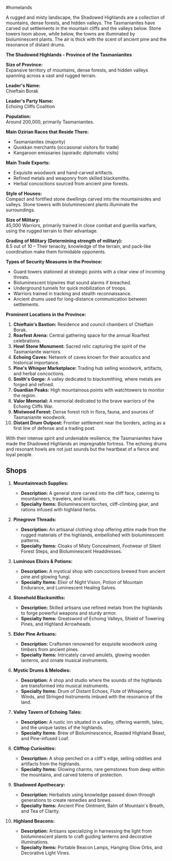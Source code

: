 #homelands 

A rugged and misty landscape, the Shadowed Highlands are a collection of mountains, dense forests, and hidden valleys. The Tasmanianites have carved out settlements in the mountain cliffs and the valleys below. Stone towers loom above, while below, the towns are illuminated by bioluminescent plants. The air is thick with the scent of ancient pine and the resonance of distant drums.

**The Shadowed Highlands - Province of the Tasmanianites**

**Size of Province:**  
Expansive territory of mountains, dense forests, and hidden valleys spanning across a vast and rugged terrain.

**Leader's Name:**  
Chieftain Borak

**Leader's Party Name:**  
Echoing Cliffs Coalition

**Population:**  
Around 200,000, primarily Tasmanianites.

**Main Ozirian Races that Reside There:**  
- Tasmanianites (majority)
- Quokkan merchants (occasional visitors for trade)
- Kangaroon emissaries (sporadic diplomatic visits)

**Main Trade Exports:**  
- Exquisite woodwork and hand-carved artifacts.
- Refined metals and weaponry from skilled blacksmiths.
- Herbal concoctions sourced from ancient pine forests.

**Style of Houses:**  
Compact and fortified stone dwellings carved into the mountainsides and valleys. Stone towers with bioluminescent plants illuminate the surroundings.

**Size of Military:**  
45,000 Warriors, primarily trained in close combat and guerilla warfare, using the rugged terrain to their advantage.

**Grading of Military (Determining strength of military):**  
8.5 out of 10 – Their tenacity, knowledge of the terrain, and pack-like coordination make them formidable opponents.

**Types of Security Measures in the Province:**  
- Guard towers stationed at strategic points with a clear view of incoming threats.
- Bioluminescent tripwires that sound alarms if breached.
- Underground tunnels for quick mobilization of troops.
- Warriors trained in tracking and stealth reconnaissance.
- Ancient drums used for long-distance communication between settlements.

**Prominent Locations in the Province:**  
1. **Chieftain's Bastion:** Residence and council chambers of Chieftain Borak.
2. **Roarfest Arena:** Central gathering space for the annual Roarfest celebrations.
3. **Howl Stone Monument:** Sacred relic capturing the spirit of the Tasmanianite warriors.
4. **Echoing Caves:** Network of caves known for their acoustics and historical importance.
5. **Pine's Whisper Marketplace:** Trading hub selling woodwork, artifacts, and herbal concoctions.
6. **Smith's Gorge:** A valley dedicated to blacksmithing, where metals are forged and refined.
7. **Guardian Peaks:** High mountainous points with watchtowers to monitor the region.
8. **Valor Memorial:** A memorial dedicated to the brave warriors of the Echoing Cliffs War.
9. **Mistwood Forest:** Dense forest rich in flora, fauna, and sources of Tasmanianite woodwork.
10. **Distant Drum Outpost:** Frontier settlement near the borders, acting as a first line of defense and a trading post.

With their intense spirit and undeniable resilience, the Tasmanianites have made the Shadowed Highlands an impregnable fortress. The echoing drums and resonant howls are not just sounds but the heartbeat of a fierce and loyal people.

## Shops

1. **Mountainreach Supplies:**
    
    - **Description:** A general store carved into the cliff face, catering to mountaineers, travelers, and locals.
    - **Specialty Items:** Bioluminescent torches, cliff-climbing gear, and rations infused with highland herbs.
2. **Pinegrove Threads:**
    
    - **Description:** An artisanal clothing shop offering attire made from the rugged materials of the highlands, embellished with bioluminescent patterns.
    - **Specialty Items:** Cloaks of Misty Concealment, Footwear of Silent Forest Steps, and Bioluminescent Headdresses.
3. **Luminous Elixirs & Potions:**
    
    - **Description:** A mystical shop with concoctions brewed from ancient pine and glowing fungi.
    - **Specialty Items:** Elixir of Night Vision, Potion of Mountain Endurance, and Luminescent Healing Salves.
4. **Stonehold Blacksmiths:**
    
    - **Description:** Skilled artisans use refined metals from the highlands to forge powerful weapons and sturdy armor.
    - **Specialty Items:** Greatsword of Echoing Valleys, Shield of Towering Pines, and Highland Arrowheads.
5. **Elder Pine Artisans:**
    
    - **Description:** Craftsmen renowned for exquisite woodwork using timbers from ancient pines.
    - **Specialty Items:** Intricately carved amulets, glowing wooden lanterns, and ornate musical instruments.
6. **Mystic Drums & Melodies:**
    
    - **Description:** A shop and studio where the sounds of the highlands are transformed into musical instruments.
    - **Specialty Items:** Drum of Distant Echoes, Flute of Whispering Winds, and Stringed Instruments imbued with the resonance of the land.
7. **Valley Tavern of Echoing Tales:**
    
    - **Description:** A rustic inn situated in a valley, offering warmth, tales, and the unique tastes of the highlands.
    - **Specialty Items:** Brew of Bioluminescence, Roasted Highland Beast, and Pine-infused Loaf.
8. **Clifftop Curiosities:**
    
    - **Description:** A shop perched on a cliff's edge, selling oddities and artifacts from the highlands.
    - **Specialty Items:** Glowing charms, rare gemstones from deep within the mountains, and carved totems of protection.
9. **Shadowed Apothecary:**
    
    - **Description:** Herbalists using knowledge passed down through generations to create remedies and brews.
    - **Specialty Items:** Ancient Pine Ointment, Balm of Mountain's Breath, and Tea of Clarity.
10. **Highland Beacons:**
    
    - **Description:** Artisans specializing in harnessing the light from bioluminescent plants to craft guiding lanterns and decorative illuminations.
    - **Specialty Items:** Portable Beacon Lamps, Hanging Glow Orbs, and Decorative Light Vines.
      

